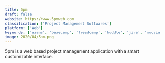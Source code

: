 ```yaml
---
title: 5pm
draft: false 
website: https://www.5pmweb.com
classification: ['Project Management Softwares']
platform: ['Web']
keywords: ['asana', 'basecamp', 'freedcamp', 'huddle', 'jira', 'moovia', 'mavenlink', 'microsoft_project', 'onlyoffice', 'paymo', 'redbooth', 'redmine', 'slack', 'teamwork_projects', 'trello', 'workfront']
image: 2020/04/5pm.png
---
```

5pm is a web based project management application with a smart customizable interface.